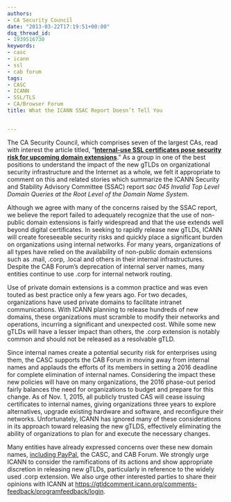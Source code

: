 ```yaml
---
authors:
- CA Security Council
date: "2013-03-22T17:19:51+00:00"
dsq_thread_id:
- 1939516730
keywords:
- casc
- icann
- ssl
- cab forum
tags:
- CASC
- ICANN
- SSL/TLS
- CA/Browser Forum
title: What the ICANN SSAC Report Doesn’t Tell You


---
```

The CA Security Council, which comprises seven of the largest CAs, read with interest the article titled, “[**Internal-use SSL certificates pose security risk for upcoming domain extensions**][1].” As a group in one of the best positions to understand the impact of the new gTLDs on organizational security infrastructure and the Internet as a whole, we felt it appropriate to comment on this and related stories which summarize the ICANN Security and Stability Advisory Committee (SSAC) report _sac 045 Invalid Top Level Domain Queries at the Root Level of the Domain Name System_.

Although we agree with many of the concerns raised by the SSAC report, we believe the report failed to adequately recognize that the use of non-public domain extensions is fairly widespread and that the use extends well beyond digital certificates. In seeking to rapidly release new gTLDs, ICANN will create foreseeable security risks and quickly place a significant burden on organizations using internal networks. For many years, organizations of all types have relied on the availability of non-public domain extensions such as .mail, .corp, .local and others in their internal infrastructures. Despite the CAB Forum’s deprecation of internal server names, many entities continue to use .corp for internal network routing.

Use of private domain extensions is a common practice and was even touted as best practice only a few years ago. For two decades, organizations have used private domains to facilitate intranet communications. With ICANN planning to release hundreds of new domains, these organizations must scramble to modify their networks and operations, incurring a significant and unexpected cost. While some new gTLDs will have a lesser impact than others, the .corp extension is notably common and should not be released as a resolvable gTLD.

Since internal names create a potential security risk for enterprises using them, the CASC supports the CAB Forum in moving away from internal names and applauds the efforts of its members in setting a 2016 deadline for complete elimination of internal names. Considering the impact these new policies will have on many organizations, the 2016 phase-out period fairly balances the need for organizations to budget and prepare for this change. As of Nov. 1, 2015, all publicly trusted CAS will cease issuing certificates to internal names, giving organizations three years to explore alternatives, upgrade existing hardware and software, and reconfigure their networks. Unfortunately, ICANN has ignored many of these considerations in its approach toward releasing the new gTLDS, effectively eliminating the ability of organizations to plan for and execute the necessary changes.

Many entities have already expressed concerns over these new domain names, [including PayPal][2], the CASC, and CAB Forum. We strongly urge ICANN to consider the ramifications of its actions and show appropriate discretion in releasing new gTLDs, particularly in reference to the widely used .corp extension. We also urge other interested parties to share their opinions with ICANN at <https://gtldcomment.icann.org/comments-feedback/programfeedback/login>.

 [1]: http://www.infoworld.com/d/security/internal-use-ssl-certificates-pose-security-risk-upcoming-domain-extensions-214715
 [2]: http://forum.icann.org/lists/bc-gnso/pdfNFDozNA9Ka.pdf